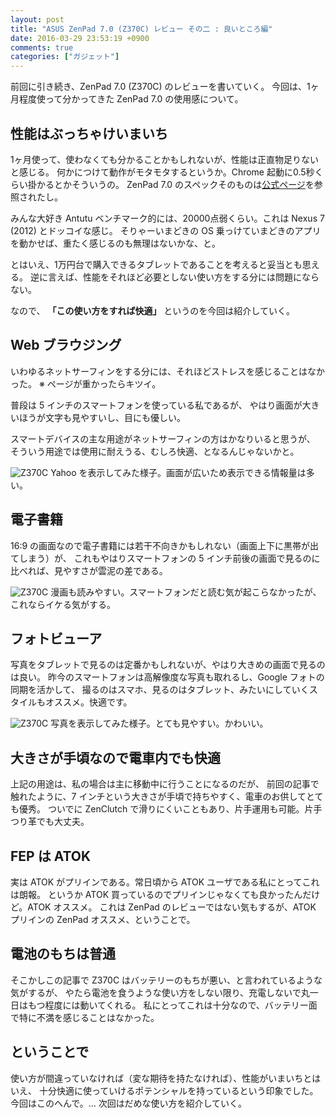 ```yaml
---
layout: post
title: "ASUS ZenPad 7.0 (Z370C) レビュー その二 : 良いところ編"
date: 2016-03-29 23:53:19 +0900
comments: true
categories: ["ガジェット"]
---
```


前回に引き続き、ZenPad 7.0 (Z370C) のレビューを書いていく。
今回は、1ヶ月程度使って分かってきた ZenPad 7.0 の使用感について。

## 性能はぶっちゃけいまいち

1ヶ月使って、使わなくても分かることかもしれないが、性能は正直物足りないと感じる。
何かにつけて動作がモタモタするというか。Chrome 起動に0.5秒くらい掛かるとかそういうの。
ZenPad 7.0 のスペックそのものは[公式ページ](https://www.asus.com/jp/Tablets/ASUS_ZenPad_70_Z370C/specifications/)を参照されたし。

みんな大好き Antutu ベンチマーク的には、20000点弱くらい。これは Nexus 7 (2012) とドッコイな感じ。
そりゃーいまどきの OS 乗っけていまどきのアプリを動かせば、重たく感じるのも無理はないかな、と。

とはいえ、1万円台で購入できるタブレットであることを考えると妥当とも思える。
逆に言えば、性能をそれほど必要としない使い方をする分には問題にならない。

なので、 **「この使い方をすれば快適」** というのを今回は紹介していく。

## Web ブラウジング

いわゆるネットサーフィンをする分には、それほどストレスを感じることはなかった。
※ ページが重かったらキツイ。

普段は 5 インチのスマートフォンを使っている私であるが、
やはり画面が大きいほうが文字も見やすいし、目にも優しい。

スマートデバイスの主な用途がネットサーフィンの方はかなりいると思うが、
そういう用途では使用に耐えうる、むしろ快適、となるんじゃないかと。

![Z370C](/images/z370c/6.jpg)
Yahoo を表示してみた様子。画面が広いため表示できる情報量は多い。

## 電子書籍

16:9 の画面なので電子書籍には若干不向きかもしれない（画面上下に黒帯が出てしまう）が、
これもやはりスマートフォンの 5 インチ前後の画面で見るのに比べれば、見やすさが雲泥の差である。

![Z370C](/images/z370c/9.jpg)
漫画も読みやすい。スマートフォンだと読む気が起こらなかったが、これならイケる気がする。

## フォトビューア

写真をタブレットで見るのは定番かもしれないが、やはり大きめの画面で見るのは良い。
昨今のスマートフォンは高解像度な写真も取れるし、Google フォトの同期を活かして、
撮るのはスマホ、見るのはタブレット、みたいにしていくスタイルもオススメ。快適です。

![Z370C](/images/z370c/7.jpg)
写真を表示してみた様子。とても見やすい。かわいい。

## 大きさが手頃なので電車内でも快適

上記の用途は、私の場合は主に移動中に行うことになるのだが、
前回の記事で触れたように、7 インチという大きさが手頃で持ちやすく、電車のお供してとても優秀。
ついでに ZenClutch で滑りにくいこともあり、片手運用も可能。片手つり革でも大丈夫。

## FEP は ATOK

実は ATOK がプリインである。常日頃から ATOK ユーザである私にとってこれは朗報。
というか ATOK 買っているのでプリインじゃなくても良かったんだけど。ATOK オススメ。
これは ZenPad のレビューではない気もするが、ATOK プリインの ZenPad オススメ、ということで。

## 電池のもちは普通

そこかしこの記事で Z370C はバッテリーのもちが悪い、と言われているような気がするが、
やたら電池を食うような使い方をしない限り、充電しないで丸一日はもつ程度には動いてくれる。
私にとってこれは十分なので、バッテリー面で特に不満を感じることはなかった。

## ということで

使い方が間違っていなければ（変な期待を持たなければ）、性能がいまいちとはいえ、
十分快適に使っていけるポテンシャルを持っているという印象でした。
今回はこのへんで。… 次回はだめな使い方を紹介していく。
